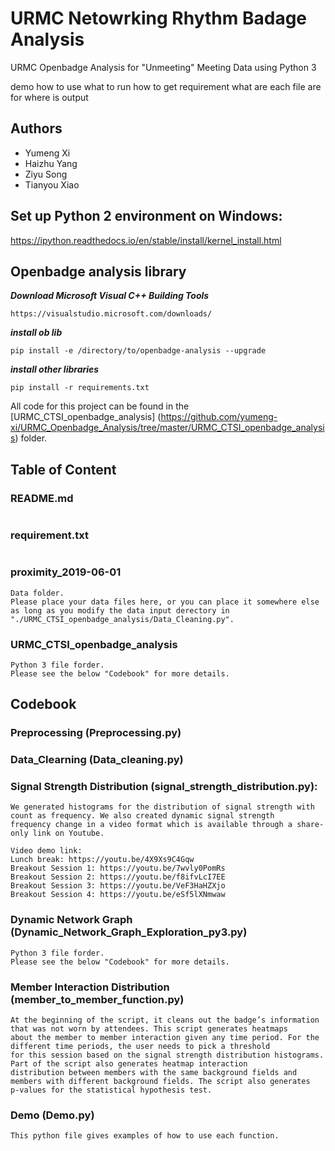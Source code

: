 # URMC Netowrking Rhythm Badage Analysis
URMC Openbadge Analysis for "Unmeeting" Meeting Data using Python 3

demo how to use 
what to run 
how to get requirement 
what are each file are for 
where is output 

## Authors
* Yumeng Xi
* Haizhu Yang
* Ziyu Song
* Tianyou Xiao


## Set up Python 2 environment on Windows:
https://ipython.readthedocs.io/en/stable/install/kernel_install.html

## Openbadge analysis library
***Download Microsoft Visual C++ Building Tools***
```
https://visualstudio.microsoft.com/downloads/
```
***install ob lib***
```
pip install -e /directory/to/openbadge-analysis --upgrade
```
***install other libraries***
```
pip install -r requirements.txt
```
All code for this project can be found in the [URMC_CTSI_openbadge_analysis]
(https://github.com/yumeng-xi/URMC_Openbadge_Analysis/tree/master/URMC_CTSI_openbadge_analysis) folder.


## Table of Content

### README.md
```

```
### requirement.txt
```

```
### proximity_2019-06-01
```
Data folder.
Please place your data files here, or you can place it somewhere else as long as you modify the data input derectory in 
"./URMC_CTSI_openbadge_analysis/Data_Cleaning.py". 
```
### URMC_CTSI_openbadge_analysis
```
Python 3 file forder.
Please see the below "Codebook" for more details. 
```

## Codebook
### Preprocessing (Preprocessing.py)

### Data_Clearning (Data_cleaning.py)

### Signal Strength Distribution (signal_strength_distribution.py):
```
We generated histograms for the distribution of signal strength with count as frequency. We also created dynamic signal strength 
frequency change in a video format which is available through a share-only link on Youtube.

Video demo link: 
Lunch break: https://youtu.be/4X9Xs9C4Gqw 
Breakout Session 1: https://youtu.be/7wvly0PomRs 
Breakout Session 2: https://youtu.be/f8ifvLcI7EE 
Breakout Session 3: https://youtu.be/VeF3HaHZXjo 
Breakout Session 4: https://youtu.be/eSf5lXNmwaw 
```
### Dynamic Network Graph (Dynamic_Network_Graph_Exploration_py3.py)
```
Python 3 file forder.
Please see the below "Codebook" for more details. 
```
### Member Interaction Distribution (member_to_member_function.py)
```
At the beginning of the script, it cleans out the badge’s information that was not worn by attendees. This script generates heatmaps 
about the member to member interaction given any time period. For the different time periods, the user needs to pick a threshold 
for this session based on the signal strength distribution histograms. Part of the script also generates heatmap interaction 
distribution between members with the same background fields and members with different background fields. The script also generates 
p-values for the statistical hypothesis test. 
```

### Demo (Demo.py)
```
This python file gives examples of how to use each function. 
```

